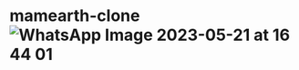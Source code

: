 # mamearth-clone![WhatsApp Image 2023-05-21 at 16 44 01](https://github.com/sattya19/mamearth-clone/assets/83288606/0d64f1cc-cf3b-43de-ae38-a2c296327f89)
